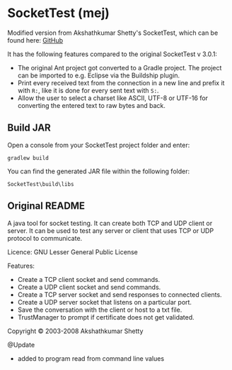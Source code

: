 # SocketTest (mej)

Modified version from Akshathkumar Shetty's SocketTest, which can be found here:
[GitHub](https://github.com/akshath/SocketTest)

It has the following features compared to the original SocketTest v 3.0.1:
 * The original Ant project got converted to a Gradle project. The project can be imported to e.g. Eclipse via the Buildship plugin.
 * Print every received text from the connection in a new line and prefix it with `R:`, like it is done for every sent text with `S:`.
 * Allow the user to select a charset like ASCII, UTF-8 or UTF-16 for converting the entered text to raw bytes and back.

## Build JAR
Open a console from your SocketTest project folder and enter:

```console
gradlew build
```

You can find the generated JAR file within the following folder:

```console
SocketTest\build\libs
```

## Original README

A java tool for socket testing. It can create both TCP and UDP client or server. It can be used to test any server or client that uses TCP or UDP protocol to communicate.

Licence: GNU Lesser General Public License

Features:
 * Create a TCP client socket and send commands.
 * Create a UDP client socket and send commands.
 * Create a TCP server socket and send responses to connected clients.
 * Create a UDP server socket that listens on a particular port.
 * Save the conversation with the client or host to a txt file.
 * TrustManager to prompt if certificate does not get validated.

Copyright © 2003-2008 Akshathkumar Shetty

@Update
 * added to program read from command line values
